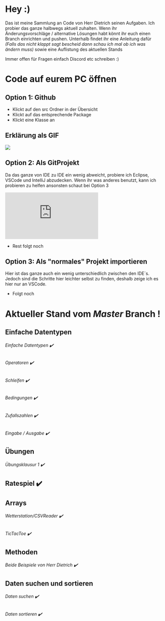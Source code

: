 # Hey :)

Das ist meine Sammlung an Code von Herr Dietrich seinen Aufgaben.
Ich probier das ganze halbwegs aktuell zuhalten.
Wenn ihr Änderungsvorschläge / alternative Lösungen habt könnt ihr euch einen Branch einrichten und pushen.
Unterhalb findet ihr eine Anleitung dafür *(Falls das nicht klappt sagt bescheid dann schau ich mal ob ich was ändern muss)* 
sowie eine Auflistung des aktuellen Stands

Immer offen für Fragen einfach Discord etc schreiben :)



# Code auf eurem PC öffnen
## Option 1: Github
- Klickt auf den src Ordner in der Übersicht
- Klickt auf das entsprechende Package
- Klickt eine Klasse an
## Erklärung als GIF
![](https://github.com/HitoHitoNika/Lernfeld_Fuenf_Aufgaben/blob/master/misc/Guide%201.gif)

## Option 2: Als GitProjekt 
Da das ganze von IDE zu IDE ein wenig abweicht, probiere ich Eclipse, VSCode und IntelliJ abzudecken.
Wenn ihr was anderes benutzt, kann ich probieren zu helfen ansonsten schaut bei Option 3

![Klicke hier für Eclipse Guide](https://github.com/HitoHitoNika/Lernfeld_Fuenf_Aufgaben/blob/master/ECLIPSE.md)

- Rest folgt noch

## Option 3: Als "normales" Projekt importieren
Hier ist das ganze auch ein wenig unterschiedlich zwischen den IDE´s.
Jedoch sind die Schritte hier leichter selbst zu finden, deshalb zeige ich es hier nur an VSCode.


- Folgt noch


# Aktueller Stand vom *Master* Branch !

## Einfache Datentypen
###### Einfache Datentypen                 ✔️
######        Operatoren                   ✔️
######        Schleifen                    ✔️
######        Bedingungen                  ✔️
######        Zufallszahlen                ✔️
######        Eingabe / Ausgabe            ✔️ 

## Übungen
######  Übungsklausur 1                    ✔️ 

## Ratespiel                               ✔️

##  Arrays
###### Wetterstation/CSVReader             ✔️
###### TicTacToe                           ✔️

## Methoden
###### Beide Beispiele von Herr Dietrich   ✔️

## Daten suchen und sortieren
###### Daten suchen                        ✔️
###### Daten sortieren                     ✔️
